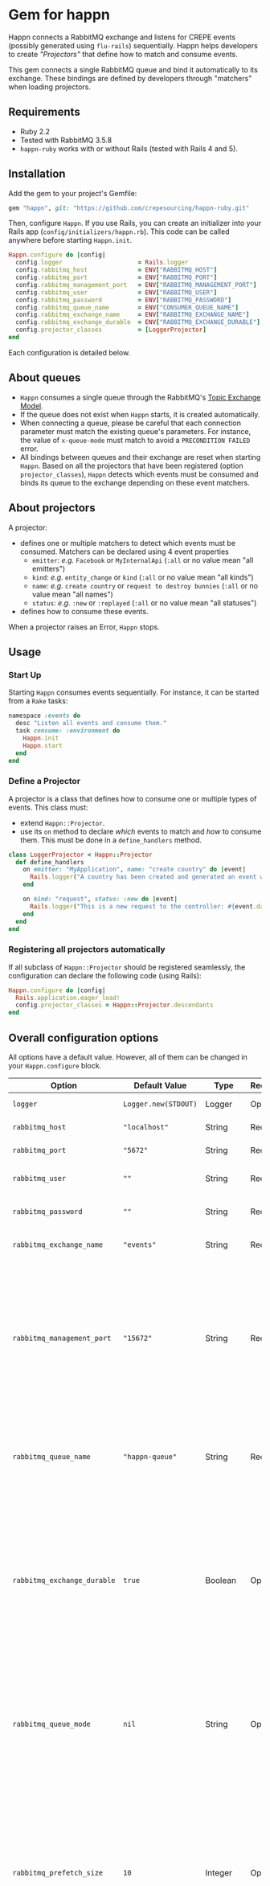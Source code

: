 # Gem for happn

Happn connects a RabbitMQ exchange and listens for CREPE events (possibly generated using `flu-rails`) sequentially.
Happn helps developers to create _"Projectors"_ that define how to match and consume events.

This gem connects a single RabbitMQ queue and bind it automatically to its exchange. These bindings are defined by developers through "matchers" when loading projectors.

## Requirements

* Ruby 2.2
* Tested with RabbitMQ 3.5.8
* `happn-ruby` works with or without Rails (tested with Rails 4 and 5).

## Installation

Add the gem to your project's Gemfile:

  ```ruby
  gem "happn", git: "https://github.com/crepesourcing/happn-ruby.git"
  ```

Then, configure `Happn`. If you use Rails, you can create an initializer into your Rails app (`config/initializers/happn.rb`). This code can be called anywhere before starting `Happn.init`.
  ```ruby
  Happn.configure do |config|
    config.logger                     = Rails.logger
    config.rabbitmq_host              = ENV["RABBITMQ_HOST"]
    config.rabbitmq_port              = ENV["RABBITMQ_PORT"]
    config.rabbitmq_management_port   = ENV["RABBITMQ_MANAGEMENT_PORT"]
    config.rabbitmq_user              = ENV["RABBITMQ_USER"]
    config.rabbitmq_password          = ENV["RABBITMQ_PASSWORD"]
    config.rabbitmq_queue_name        = ENV["CONSUMER_QUEUE_NAME"]
    config.rabbitmq_exchange_name     = ENV["RABBITMQ_EXCHANGE_NAME"]
    config.rabbitmq_exchange_durable  = ENV["RABBITMQ_EXCHANGE_DURABLE"] == "true"
    config.projector_classes          = [LoggerProjector]
  end
  ```

Each configuration is detailed below.

## About queues

* `Happn` consumes a single queue through the RabbitMQ's [Topic Exchange Model](https://www.rabbitmq.com/tutorials/amqp-concepts.html#exchange-topic).
* If the queue does not exist when `Happn` starts, it is created automatically.
* When connecting a queue, please be careful that each connection parameter must match the existing queue's parameters. For instance, the value of `x-queue-mode` must match to avoid a `PRECONDITION FAILED` error.
* All bindings between queues and their exchange are reset when starting `Happn`. Based on all the projectors that have been registered (option `projector_classes`), `Happn` detects which events must be consumed and binds its queue to the exchange depending on these event matchers.

## About projectors

A projector:
* defines one or multiple matchers to detect which events must be consumed. Matchers can be declared using 4 event properties
  * `emitter`: _e.g._ `Facebook` or `MyInternalApi` (`:all` or no value mean "all emitters")
  * `kind`: _e.g._ `entity_change` or `kind` (`:all` or no value mean "all kinds")
  * `name`: _e.g._ `create country` or `request to destroy bunnies` (`:all` or no value mean "all names")
  * `status`: _e.g._ `:new` or `:replayed` (`:all` or no value mean "all statuses")
* defines how to consume these events.

When a projector raises an Error, `Happn` stops.

## Usage

### Start Up

Starting `Happn` consumes events sequentially. For instance, it can be started from a `Rake` tasks:
  ```ruby
  namespace :events do
    desc "Listen all events and consume them."
    task consume: :environment do
      Happn.init
      Happn.start
    end
  end
  ```

### Define a Projector

A projector is a class that defines how to consume one or multiple types of events. This class must:

* extend `Happn::Projector`.
* use its `on` method to declare _which_ events to match and _how_ to consume them. This must be done in a `define_handlers` method.

```ruby
class LoggerProjector < Happn::Projector
  def define_handlers
    on emitter: "MyApplication", name: "create country" do |event|
      Rails.logger("A country has been created and generated an event with id #{event.id}")
    end

    on kind: "request", status: :new do |event|
      Rails.logger("This is a new request to the controller: #{event.data["controller_name"]}")
    end
  end
end
```

### Registering all projectors automatically

If all subclass of `Happn::Projector` should be registered seamlessly, the configuration can declare the following code (using Rails):
```ruby
Happn.configure do |config|
  Rails.application.eager_load!
  config.projector_classes = Happn::Projector.descendants
end
```

## Overall configuration options

All options have a default value. However, all of them can be changed in your `Happn.configure` block.

| Option | Default Value | Type | Required? | Description  | Example |
| ---- | ----- | ------ | ----- | ------ | ----- |
| `logger` | `Logger.new(STDOUT)`| Logger | Optional | The logger used by `happn` | `Rails.logger` | 
| `rabbitmq_host` | `"localhost"` | String | Required | RabbitMQ exchange's host. | `"192.168.42.42"` |
| `rabbitmq_port` | `"5672"` | String | Required | RabbitMQ exchange's port. | `"1234"` |
| `rabbitmq_user` | `""` | String | Required | RabbitMQ exchange's username. | `"root"` |
| `rabbitmq_password` | `""` | String | Required | RabbitMQ exchange's password. | `"pouet"` |
| `rabbitmq_exchange_name` | `"events"` | String | Required | RabbitMQ exchange's name. | `"myproject"` |
| `rabbitmq_management_port` | `"15672"` | String | Required | RabbitMQ exchange's management port. This port is used when `happn` must access metadata information about queues, messages, etc. This port is used to create/delete bindings between the queue and its exchange. | `"4242"` |
| `rabbitmq_queue_name` | `"happn-queue"` | String | Required | The RabbitMQ queue to create, bind and consume. If the queue does not exist, it will be created at startup. | `"my-queue"` |
| `rabbitmq_exchange_durable` | `true` | Boolean | Optional | Make the RabbitMQ's exchange durable or not. From RabbitMQ's [documentation](https://www.rabbitmq.com/tutorials/amqp-concepts.html#exchanges): _"Durable exchanges survive broker restart whereas transient exchanges do not (they have to be redeclared when broker comes back online)."_ | `false` |
| `rabbitmq_queue_mode` | `nil` | String | Optional | When creating the queue, this option can be passed to set `x-queue-mode`. For instance, a queue can be made _"lazy"_ by passing `"lazy"` as a value. See [RabbitMQ's documentation](https://www.rabbitmq.com/lazy-queues.html) for more details.  | `lazy` |
| `rabbitmq_prefetch_size` | `10` | Integer | Optional | Also known as RabbitMQ's QOS. From the [RabbitMQ's documentation](http://www.rabbitmq.com/consumer-prefetch.html): _"AMQP specifies the basic.qos method to allow you to limit the number of unacknowledged messages on a channel (or connection) when consuming (aka "prefetch count")."_ | `1000` |
| `projector_classes` | `[]` | Array of constants | Required | All Projector classes to register. This value can be generated by reading all descendant classes from `Happn::Projector`. | `[MyProjector]` |
| `on_error` | `nil` | `block` with an argument `exception` | false | When the consumption of an event raises an Error, the consumption exits. However, this block can be called before exiting the consumption execution. | `lambda { |exception| Raven.capture_exception(exception) }` (see Sentry's [documentation](https://github.com/getsentry/raven-ruby) | 

## Changelog

### Version 0.1.1

* Happn now raise an exception instead of exiting the process when the consumption of an event fails, allowing the gem user to decide how to handle it.
